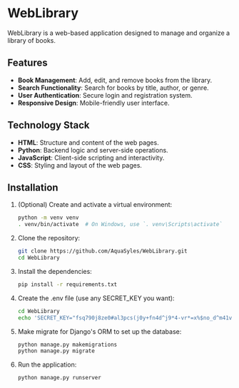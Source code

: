 # WebLibrary

WebLibrary is a web-based application designed to manage and organize a library of books.

## Features

- **Book Management**: Add, edit, and remove books from the library.
- **Search Functionality**: Search for books by title, author, or genre.
- **User Authentication**: Secure login and registration system.
- **Responsive Design**: Mobile-friendly user interface.

## Technology Stack

- **HTML**: Structure and content of the web pages.
- **Python**: Backend logic and server-side operations.
- **JavaScript**: Client-side scripting and interactivity.
- **CSS**: Styling and layout of the web pages.

## Installation

1. (Optional) Create and activate a virtual environment:
   ```sh
   python -m venv venv
   . venv/bin/activate  # On Windows, use `. venv\Scripts\activate`
   ```

2. Clone the repository:
   ```sh
   git clone https://github.com/AquaSyles/WebLibrary.git
   cd WebLibrary
   ```

3. Install the dependencies:
   ```sh
   pip install -r requirements.txt
   ```

4. Create the .env file (use any SECRET_KEY you want):
   ```sh
   cd WebLibrary
   echo 'SECRET_KEY="fsq790j8ze0#al3pcs(j0y+fn4d^j9*4-vr*=x%$no_d^m41vi"' > .env # Make sure it's UTF-8, as this might not be the case on Windows, so you can just write the SECRET_KEY manually.
   ```

5. Make migrate for Django's ORM to set up the database:
   ```sh
   python manage.py makemigrations
   python manage.py migrate
   ```

6. Run the application:
   ```sh
   python manage.py runserver
   ```
